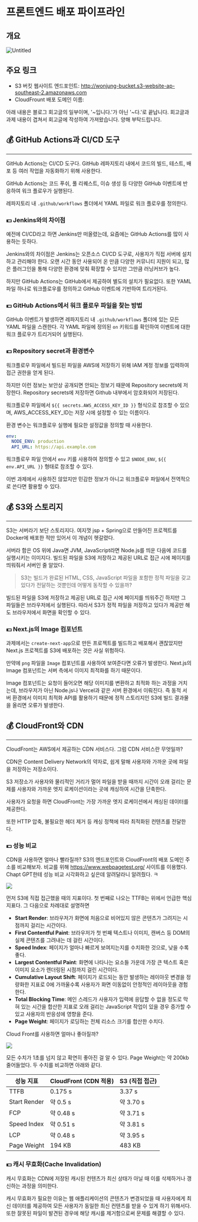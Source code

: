 # 프론트엔드 배포 파이프라인

## 개요

![Untitled](https://prod-files-secure.s3.us-west-2.amazonaws.com/83c75a39-3aba-4ba4-a792-7aefe4b07895/6912169d-ce70-41bf-b624-946d4ee984eb/Untitled.png)

## 주요 링크

- S3 버킷 웹사이트 엔드포인트: http://wonjung-bucket.s3-website-ap-southeast-2.amazonaws.com
- CloudFrount 배포 도메인 이름:

아래 내용은 블로그 회고글의 일부이며, '~입니다.'가 아닌 '~다.'로 끝납니다.
회고글과 과제 내용이 겹쳐서 회고글에 작성하여 가져왔습니다.
양해 부탁드립니다.

## 💰 GitHub Actions과 CI/CD 도구
---

GitHub Actions는 CI/CD 도구다.
GitHub 레파지토리 내에서 코드의 빌드, 테스트, 배포 등 여러 작업을 자동화하기 위해 사용한다.

GitHub Actions는 코드 푸쉬, 풀 리퀘스트, 이슈 생성 등 다양한 GitHub 이벤트에 반응하여 워크 플로우가 실행된다.

레파지토리 내 `.github/workflows` 폴더에서 YAML 파일로 워크 플로우를 정의한다.

### 💵 Jenkins와의 차이점

예전에 CI/CD라고 하면 Jenkins만 떠올렸는데, 요즘에는 GitHub Actions를 많이 사용하는 듯하다.

Jenkins와의 차이점은 Jenkins는 오픈소스 CI/CD 도구로, 사용자가 직접 서버에 설치하고 관리해야 한다.
오랜 시간 동안 사용되어 온 만큼 다양한 커뮤니티 지원이 되고, 많은 플러그인을 통해 다양한 환경에 맞춰 확장할 수 있지만 그만큼 러닝커브가 높다.

하지만 GitHub Actions는 GitHub에서 제공하여 별도의 설치가 필요없다.
또한 YAML 파일 하나로 워크플로우를 정의하고 GitHub 이벤트에 기반하여 트리거된다.

### 💵 GitHub Actions에서 워크 플로우 파일을 찾는 방법

GitHub 이벤트가 발생하면 레파지토리 내 `.github/workflows` 폴더에 있는 모든 YAML 파일을 스캔한다.
각 YAML 파일에 정의된 `on` 키워드를 확인하여 이벤트에 대한 워크 플로우가 트리거되어 실행된다.

### 💵 Repository secret과 환경변수

워크플로우 파일에서 빌드된 파일을 AWS에 저장하기 위해 IAM 계정 정보를 입력하여 접근 권한을 얻게 된다.

하지만 이런 정보는 보안상 공개되면 안되는 정보기 때문에 Repository secrets에 저장한다.
Repository secrets에 저장하면 Github 내부에서 암호화되어 저장된다.

워크플로우 파일에서 `${{ secrets.AWS_ACCESS_KEY_ID }}` 형식으로 참조할 수 있으며, AWS_ACCESS_KEY_ID는 저장 시에 설정할 수 있는 이름이다.

환경 변수는 워크플로우 실행에 필요한 설정값을 정의할 때 사용한다.
```yaml
env:
  NODE_ENV: production
  API_URL: https://api.example.com
```
워크플로우 파일 안에서 `env` 키를 사용하여 정의할 수 있고 `$NODE_ENV`, `${{ env.API_URL }}` 형태로 참조할 수 있다.

이번 과제에서 사용하진 않았지만 민감한 정보가 아니고 워크플로우 파일에서 전역적으로 쓴다면 활용할 수 있다.

## 💰 S3와 스토리지
---

S3는 서버라기 보단 스토리지다.
여지껏 jsp + Spring으로 만들어진 프로젝트를 Docker에 배포한 적만 있어서 이 개념이 헷갈렸다.

서버라 함은 OS 위에 Java면 JVM, JavaScript라면 Node.js를 띄운 다음에 코드를 실행시키는 이미지다.
빌드된 파일을 S3에 저장하고 제공된 URL로 접근 시에 페이지를 띄워줘서 서버인 줄 알았다.

> S3는 빌드가 완료된 HTML, CSS, JavaScript 파일을 포함한 정적 파일을 갖고 있다가 전달하는 것뿐인데 어떻게 동작할 수 있을까?

빌드된 파일을 S3에 저장하고 제공된 URL로 접근 시에 페이지를 띄워주긴 하지만 그 파일들은 브라우저에서 실행된다.
따라서 S3가 정적 파일을 저장하고 있다가 제공만 해도 브라우저에서 화면을 확인할 수 있다.

### 💵 Next.js의 Image 컴포넌트

과제에서는 `create-next-app`으로 만든 프로젝트를 빌드하고 배포해서 괜찮았지만 Next.js 프로젝트를 S3에 배포하는 것은 사실 위험하다.

만약에 `png` 파일을 `Image` 컴포넌트를 사용하여 보여준다면 오류가 발생한다.
Next.js의 Image 컴포넌트는 서버 측에서 이미지 최적화를 하기 때문이다.

Image 컴포넌트는 요청이 들어오면 해당 이미지를 변환하고 최적화 하는 과정을 거치는데, 브라우저가 아닌 Node.js나 Vercel과 같은 서버 환경에서 이뤄진다.
즉 동적 서버 환경에서 이미지 최적화 API를 활용하기 때문에 정적 스토리지인 S3에 빌드 결과물을 올리면 오류가 발생한다.

## 💰 CloudFront와 CDN
---

CloudFront는 AWS에서 제공하는 CDN 서비스다.
그럼 CDN 서비스란 무엇일까?

CDN은 Content Delivery Network의 약자로, 쉽게 말해 사용자와 가까운 곳에 파일을 저장하는 저장소이다.

S3 저장소가 사용자와 물리적인 거리가 멀어 파일을 받을 때까지 시간이 오래 걸리는 문제를 사용자와 가까운 엣지 로케이션이라는 곳에 캐싱하여 시간을 단축한다.

사용자가 요청을 하면 CloudFront는 가장 가까운 엣지 로케이션에서 캐싱된 데이터를 제공한다.

또한 HTTP 압축, 불필요한 헤더 제거 등 캐싱 정책에 따라 최적화된 컨텐츠를 전달한다.

### 💵 성능 비교

CDN을 사용하면 얼마나 빨라질까?
S3의 엔드포인트와 CloudFront의 배포 도메인 주소를 비교해보자.
비교를 위해 https://www.webpagetest.org/ 사이트를 이용했다.
Chapt GPT한테 성능 비교 시각화하고 싶은데 알려달라니 알려줬다. ㅋ

![](https://velog.velcdn.com/images/jang_expedition/post/25caf287-b027-447f-8678-46dbf4c3886a/image.png)

먼저 S3에 직접 접근했을 때의 지표이다.
첫 번째로 나오는 TTFB는 위에서 언급한 핵심 지표다.
그 다음으로 차례대로 설명하면
- **Start Render**: 브라우저가 화면에 처음으로 비어있지 않은 콘텐츠가 그려지는 시점까지 걸리는 시간이다.
- **First Contentful Paint**: 브라우저가 첫 번째 텍스트나 이미지, 캔버스 등 DOM의 실제 콘텐츠를 그려내는 데 걸린 시간이다.
- **Speed Index**: 페이지가 얼마나 빠르게 보여지는지를 수치화한 것으로, 낮을 수록 좋다.
- **Largest Contentful Paint**: 화면에 나타나는 요소들 가운데 가장 큰 텍스트 혹은 이미지 요소가 렌더링된 시점까지 걸린 시간이다.
- **Cumulative Layout Shift**: 페이지가 로드되는 동안 발생하는 레이아웃 변경을 정량화한 지표로 0에 가까울수록 사용자가 화면 이동없이 안정적인 레이아웃을 경험한다.
- **Total Blocking Time**: 메인 스레드가 사용자가 입력에 응답할 수 없을 정도로 막혀 있는 시간을 합산한 지표로 오래 걸리는 JavaScript 작업이 있을 경우 증가할 수 있고 사용자의 반응성에 영향을 준다.
- **Page Weight**: 페이지가 로딩하는 전체 리소스 크기를 합산한 수치다.

Cloud Front를 사용하면 얼마나 좋아질까?

![](https://velog.velcdn.com/images/jang_expedition/post/2f2c220d-b6e6-49a3-b785-704f690f26ad/image.png)

모든 수치가 1초를 넘지 않고 확연히 좋아진 걸 알 수 있다.
Page Weight는 약 200kb 줄어들었다.
두 수치를 비교하면 아래와 같다.


| 성능 지표 | CloudFront (CDN 적용) |	S3 (직접 접근) |
| --- | --- | --- |
| TTFB | 0.175 s | 3.37 s |
| Start Render | 약 0.5 s	| 약 3.70 s
| FCP	| 약 0.48 s	| 약 3.71 s
| Speed Index	| 약 0.51 s	| 약 3.81 s
| LCP	| 약 0.48 s	| 약 3.95 s
| Page Weight	| 194 KB	| 483 KB

### 💵 캐시 무효화(Cache Invalidation)

캐시 무효화는 CDN에 저장된 캐시된 컨텐츠가 최신 상태가 아닐 때 이를 삭제하거나 갱신하는 과정을 의미한다.

캐시 무효화가 필요한 이유는 웹 애플리케이션의 콘텐츠가 변경되었을 때 사용자에게 최신 데이터를 제공하여 모든 사용자가 동일한 최신 컨텐츠를 받을 수 있게 하기 위해서다.
또한 잘못된 파일이 발견된 경우에 해당 캐시를 제거함으로써 문제를 해결할 수 있다.
